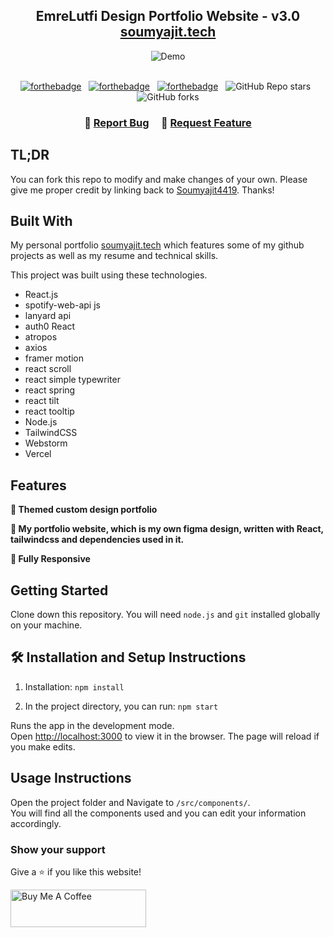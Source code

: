 <h2 align="center">
  EmreLutfi Design Portfolio Website - v3.0<br/>
  <a href="https://emrelutfi.com" target="_blank">soumyajit.tech</a>
</h2>
<div align="center">
  <img alt="Demo" src="[./Images/readme-img1.png](https://media.discordapp.net/attachments/458045331024904192/1212735145275297792/Group_108.png?ex=65f2ea9e&is=65e0759e&hm=f0ba6817fe8059511dd73aaa6dc14e4ee5e253b325caaeed94f5257e780f7007&=&format=webp&quality=lossless&width=886&height=700)" />
</div>

<br/>

<center>

[![forthebadge](https://forthebadge.com/images/badges/built-with-love.svg)](https://forthebadge.com) &nbsp;
[![forthebadge](https://forthebadge.com/images/badges/made-with-javascript.svg)](https://forthebadge.com) &nbsp;
[![forthebadge](https://forthebadge.com/images/badges/open-source.svg)](https://forthebadge.com) &nbsp;
![GitHub Repo stars](https://img.shields.io/github/stars/soumyajit4419/Portfolio?color=red&logo=github&style=for-the-badge) &nbsp;
![GitHub forks](https://img.shields.io/github/forks/soumyajit4419/Portfolio?color=red&logo=github&style=for-the-badge)

</center>

<h3 align="center">
    🔹
    <a href="https://github.com/lutfiEmre/portfolio-website/issues">Report Bug</a> &nbsp; &nbsp;
    🔹
    <a href="https://github.com/lutfiEmre/portfolio-website/issues">Request Feature</a>
</h3>

## TL;DR

You can fork this repo to modify and make changes of your own. Please give me proper credit by linking back to [Soumyajit4419](https://github.com/soumyajit4419/Portfolio). Thanks!

## Built With

My personal portfolio <a href="https://soumyajit.vercel.app/" target="_blank">soumyajit.tech</a> which features some of my github projects as well as my resume and technical skills.<br/>

This project was built using these technologies.

- React.js
- spotify-web-api js
- lanyard api
- auth0 React
- atropos
- axios
- framer motion
- react scroll
- react simple typewriter
- react spring
- react tilt
- react tooltip
- Node.js
- TailwindCSS
- Webstorm
- Vercel

## Features

**📖 Themed custom design portfolio**

**🎨 My portfolio website, which is my own figma design, written with React, tailwindcss and dependencies used in it.**

**📱 Fully Responsive**

## Getting Started

Clone down this repository. You will need `node.js` and `git` installed globally on your machine.

## 🛠 Installation and Setup Instructions

1. Installation: `npm install`

2. In the project directory, you can run: `npm start`

Runs the app in the development mode.\
Open [http://localhost:3000](http://localhost:3000) to view it in the browser.
The page will reload if you make edits.

## Usage Instructions

Open the project folder and Navigate to `/src/components/`. <br/>
You will find all the components used and you can edit your information accordingly.

### Show your support

Give a ⭐ if you like this website!

<a href="https://www.buymeacoffee.com/soumyajit4419" target="_blank"><img src="https://cdn.buymeacoffee.com/buttons/v2/default-violet.png" alt="Buy Me A Coffee" height= "60px" width= "217px" ></a>

